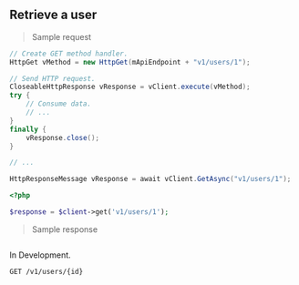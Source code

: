## Retrieve a user

> Sample request

```java
// Create GET method handler.
HttpGet vMethod = new HttpGet(mApiEndpoint + "v1/users/1");

// Send HTTP request.
CloseableHttpResponse vResponse = vClient.execute(vMethod);
try {
    // Consume data.
    // ...
}
finally {
    vResponse.close();
}
```

```c
// ...
```

```csharp
HttpResponseMessage vResponse = await vClient.GetAsync("v1/users/1");
```

```php
<?php

$response = $client->get('v1/users/1');
```

> Sample response

```json

```

<aside class="warning">
In Development.
</aside>

`GET /v1/users/{id}`
